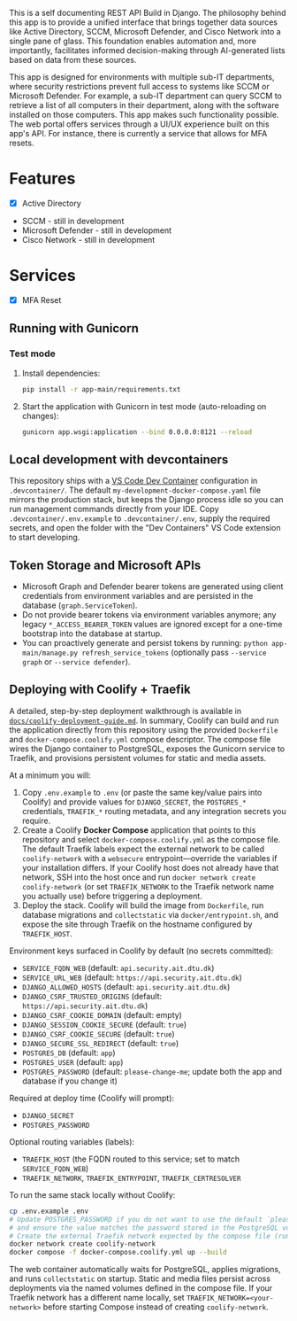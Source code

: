 This is a self documenting REST API Build in Django. The philosophy behind this app is to provide a unified interface that brings together data sources like Active Directory, SCCM, Microsoft Defender, and Cisco Network into a single pane of glass. This foundation enables automation and, more importantly, facilitates informed decision-making through AI-generated lists based on data from these sources.

This app is designed for environments with multiple sub-IT departments, where security restrictions prevent full access to systems like SCCM or Microsoft Defender. For example, a sub-IT department can query SCCM to retrieve a list of all computers in their department, along with the software installed on those computers. This app makes such functionality possible. The web portal offers services through a UI/UX experience built on this app's API. For instance, there is currently a service that allows for MFA resets.



# Features
- [x] Active Directory
- SCCM - still in development
- Microsoft Defender - still in development
- Cisco Network - still in development

# Services
- [x] MFA Reset

## Running with Gunicorn

### Test mode
1. Install dependencies:
   ```bash
   pip install -r app-main/requirements.txt
   ```
2. Start the application with Gunicorn in test mode (auto-reloading on changes):
   ```bash
   gunicorn app.wsgi:application --bind 0.0.0.0:8121 --reload
   ```

## Local development with devcontainers

This repository ships with a [VS Code Dev Container](https://code.visualstudio.com/docs/devcontainers/containers) configuration
in `.devcontainer/`. The default `my-development-docker-compose.yaml` file mirrors the production stack, but keeps the Django
process idle so you can run management commands directly from your IDE. Copy `.devcontainer/.env.example` to
`.devcontainer/.env`, supply the required secrets, and open the folder with the "Dev Containers" VS Code extension to start
developing.

## Token Storage and Microsoft APIs

- Microsoft Graph and Defender bearer tokens are generated using client credentials from environment variables and are persisted in the database (`graph.ServiceToken`).
- Do not provide bearer tokens via environment variables anymore; any legacy `*_ACCESS_BEARER_TOKEN` values are ignored except for a one-time bootstrap into the database at startup.
- You can proactively generate and persist tokens by running: `python app-main/manage.py refresh_service_tokens` (optionally pass `--service graph` or `--service defender`).

## Deploying with Coolify + Traefik

A detailed, step-by-step deployment walkthrough is available in
[`docs/coolify-deployment-guide.md`](docs/coolify-deployment-guide.md). In summary, Coolify can build and run the application
directly from this repository using the provided `Dockerfile` and `docker-compose.coolify.yml` compose descriptor. The compose
file wires the Django container to PostgreSQL, exposes the Gunicorn service to Traefik, and provisions persistent volumes for
static and media assets.

At a minimum you will:

1. Copy `.env.example` to `.env` (or paste the same key/value pairs into Coolify) and provide values for `DJANGO_SECRET`, the
   `POSTGRES_*` credentials, `TRAEFIK_*` routing metadata, and any integration secrets you require.
2. Create a Coolify **Docker Compose** application that points to this repository and select `docker-compose.coolify.yml` as the
   compose file. The default Traefik labels expect the external network to be called `coolify-network` with a `websecure`
   entrypoint—override the variables if your installation differs. If your Coolify host does not already have that network, SSH
   into the host once and run `docker network create coolify-network` (or set `TRAEFIK_NETWORK` to the Traefik network name you
   actually use) before triggering a deployment.
3. Deploy the stack. Coolify will build the image from `Dockerfile`, run database migrations and `collectstatic` via
   `docker/entrypoint.sh`, and expose the site through Traefik on the hostname configured by `TRAEFIK_HOST`.

Environment keys surfaced in Coolify by default (no secrets committed):

- `SERVICE_FQDN_WEB` (default: `api.security.ait.dtu.dk`)
- `SERVICE_URL_WEB` (default: `https://api.security.ait.dtu.dk`)
- `DJANGO_ALLOWED_HOSTS` (default: `api.security.ait.dtu.dk`)
- `DJANGO_CSRF_TRUSTED_ORIGINS` (default: `https://api.security.ait.dtu.dk`)
- `DJANGO_CSRF_COOKIE_DOMAIN` (default: empty)
- `DJANGO_SESSION_COOKIE_SECURE` (default: `true`)
- `DJANGO_CSRF_COOKIE_SECURE` (default: `true`)
- `DJANGO_SECURE_SSL_REDIRECT` (default: `true`)
- `POSTGRES_DB` (default: `app`)
- `POSTGRES_USER` (default: `app`)
- `POSTGRES_PASSWORD` (default: `please-change-me`; update both the app and database if you change it)

Required at deploy time (Coolify will prompt):

- `DJANGO_SECRET`
- `POSTGRES_PASSWORD`

Optional routing variables (labels):

- `TRAEFIK_HOST` (the FQDN routed to this service; set to match `SERVICE_FQDN_WEB`)
- `TRAEFIK_NETWORK`, `TRAEFIK_ENTRYPOINT`, `TRAEFIK_CERTRESOLVER`

To run the same stack locally without Coolify:

```bash
cp .env.example .env
# Update POSTGRES_PASSWORD if you do not want to use the default `please-change-me`
# and ensure the value matches the password stored in the PostgreSQL volume.
# Create the external Traefik network expected by the compose file (run once)
docker network create coolify-network
docker compose -f docker-compose.coolify.yml up --build
```

The web container automatically waits for PostgreSQL, applies migrations, and runs `collectstatic` on startup. Static and
media files persist across deployments via the named volumes defined in the compose file. If your Traefik network has a
different name locally, set `TRAEFIK_NETWORK=<your-network>` before starting Compose instead of creating `coolify-network`.
